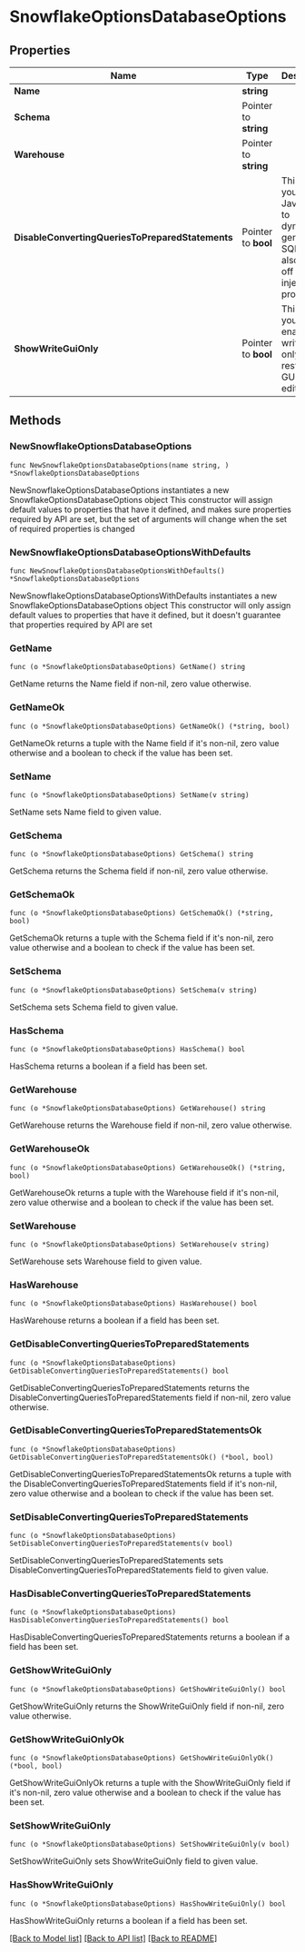 # SnowflakeOptionsDatabaseOptions

## Properties

Name | Type | Description | Notes
------------ | ------------- | ------------- | -------------
**Name** | **string** |  | 
**Schema** | Pointer to **string** |  | [optional] 
**Warehouse** | Pointer to **string** |  | [optional] 
**DisableConvertingQueriesToPreparedStatements** | Pointer to **bool** | This allows you to use Javascript to dynamically generate SQL but also turns off SQL injection protection. | [optional] 
**ShowWriteGuiOnly** | Pointer to **bool** | This allows you to enable writing via only the restrictive GUI query editor. | [optional] 

## Methods

### NewSnowflakeOptionsDatabaseOptions

`func NewSnowflakeOptionsDatabaseOptions(name string, ) *SnowflakeOptionsDatabaseOptions`

NewSnowflakeOptionsDatabaseOptions instantiates a new SnowflakeOptionsDatabaseOptions object
This constructor will assign default values to properties that have it defined,
and makes sure properties required by API are set, but the set of arguments
will change when the set of required properties is changed

### NewSnowflakeOptionsDatabaseOptionsWithDefaults

`func NewSnowflakeOptionsDatabaseOptionsWithDefaults() *SnowflakeOptionsDatabaseOptions`

NewSnowflakeOptionsDatabaseOptionsWithDefaults instantiates a new SnowflakeOptionsDatabaseOptions object
This constructor will only assign default values to properties that have it defined,
but it doesn't guarantee that properties required by API are set

### GetName

`func (o *SnowflakeOptionsDatabaseOptions) GetName() string`

GetName returns the Name field if non-nil, zero value otherwise.

### GetNameOk

`func (o *SnowflakeOptionsDatabaseOptions) GetNameOk() (*string, bool)`

GetNameOk returns a tuple with the Name field if it's non-nil, zero value otherwise
and a boolean to check if the value has been set.

### SetName

`func (o *SnowflakeOptionsDatabaseOptions) SetName(v string)`

SetName sets Name field to given value.


### GetSchema

`func (o *SnowflakeOptionsDatabaseOptions) GetSchema() string`

GetSchema returns the Schema field if non-nil, zero value otherwise.

### GetSchemaOk

`func (o *SnowflakeOptionsDatabaseOptions) GetSchemaOk() (*string, bool)`

GetSchemaOk returns a tuple with the Schema field if it's non-nil, zero value otherwise
and a boolean to check if the value has been set.

### SetSchema

`func (o *SnowflakeOptionsDatabaseOptions) SetSchema(v string)`

SetSchema sets Schema field to given value.

### HasSchema

`func (o *SnowflakeOptionsDatabaseOptions) HasSchema() bool`

HasSchema returns a boolean if a field has been set.

### GetWarehouse

`func (o *SnowflakeOptionsDatabaseOptions) GetWarehouse() string`

GetWarehouse returns the Warehouse field if non-nil, zero value otherwise.

### GetWarehouseOk

`func (o *SnowflakeOptionsDatabaseOptions) GetWarehouseOk() (*string, bool)`

GetWarehouseOk returns a tuple with the Warehouse field if it's non-nil, zero value otherwise
and a boolean to check if the value has been set.

### SetWarehouse

`func (o *SnowflakeOptionsDatabaseOptions) SetWarehouse(v string)`

SetWarehouse sets Warehouse field to given value.

### HasWarehouse

`func (o *SnowflakeOptionsDatabaseOptions) HasWarehouse() bool`

HasWarehouse returns a boolean if a field has been set.

### GetDisableConvertingQueriesToPreparedStatements

`func (o *SnowflakeOptionsDatabaseOptions) GetDisableConvertingQueriesToPreparedStatements() bool`

GetDisableConvertingQueriesToPreparedStatements returns the DisableConvertingQueriesToPreparedStatements field if non-nil, zero value otherwise.

### GetDisableConvertingQueriesToPreparedStatementsOk

`func (o *SnowflakeOptionsDatabaseOptions) GetDisableConvertingQueriesToPreparedStatementsOk() (*bool, bool)`

GetDisableConvertingQueriesToPreparedStatementsOk returns a tuple with the DisableConvertingQueriesToPreparedStatements field if it's non-nil, zero value otherwise
and a boolean to check if the value has been set.

### SetDisableConvertingQueriesToPreparedStatements

`func (o *SnowflakeOptionsDatabaseOptions) SetDisableConvertingQueriesToPreparedStatements(v bool)`

SetDisableConvertingQueriesToPreparedStatements sets DisableConvertingQueriesToPreparedStatements field to given value.

### HasDisableConvertingQueriesToPreparedStatements

`func (o *SnowflakeOptionsDatabaseOptions) HasDisableConvertingQueriesToPreparedStatements() bool`

HasDisableConvertingQueriesToPreparedStatements returns a boolean if a field has been set.

### GetShowWriteGuiOnly

`func (o *SnowflakeOptionsDatabaseOptions) GetShowWriteGuiOnly() bool`

GetShowWriteGuiOnly returns the ShowWriteGuiOnly field if non-nil, zero value otherwise.

### GetShowWriteGuiOnlyOk

`func (o *SnowflakeOptionsDatabaseOptions) GetShowWriteGuiOnlyOk() (*bool, bool)`

GetShowWriteGuiOnlyOk returns a tuple with the ShowWriteGuiOnly field if it's non-nil, zero value otherwise
and a boolean to check if the value has been set.

### SetShowWriteGuiOnly

`func (o *SnowflakeOptionsDatabaseOptions) SetShowWriteGuiOnly(v bool)`

SetShowWriteGuiOnly sets ShowWriteGuiOnly field to given value.

### HasShowWriteGuiOnly

`func (o *SnowflakeOptionsDatabaseOptions) HasShowWriteGuiOnly() bool`

HasShowWriteGuiOnly returns a boolean if a field has been set.


[[Back to Model list]](../README.md#documentation-for-models) [[Back to API list]](../README.md#documentation-for-api-endpoints) [[Back to README]](../README.md)



